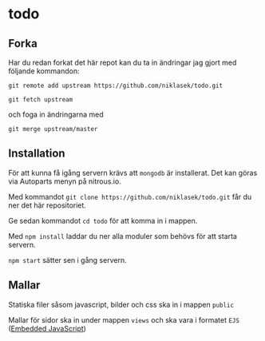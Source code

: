 todo
====

Forka
---

Har du redan forkat det här repot kan du ta in ändringar jag gjort med följande kommandon:

`git remote add upstream https://github.com/niklasek/todo.git`

`git fetch upstream`

och foga in ändringarna med

`git merge upstream/master`

Installation
---

För att kunna få igång servern krävs att `mongodb` är installerat. Det kan göras via Autoparts menyn på nitrous.io.

Med kommandot
`git clone https://github.com/niklasek/todo.git`
får du ner det här repositoriet.

Ge sedan kommandot `cd todo` för att komma in i mappen.

Med `npm install` laddar du ner alla moduler som behövs för att starta servern.

`npm start` sätter sen i gång servern.

Mallar
---

Statiska filer såsom javascript, bilder och css ska in i mappen `public`

Mallar för sidor ska in under mappen `views` och ska vara i formatet `EJS` ([Embedded JavaScript](http://embeddedjs.com/))


